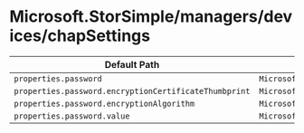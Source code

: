 # Microsoft.StorSimple/managers/devices/chapSettings

| Default Path | Alias |
|---|---|
| `properties.password` | `Microsoft.StorSimple/managers/devices/chapSettings/password` |
| `properties.password.encryptionCertificateThumbprint` | `Microsoft.StorSimple/managers/devices/chapSettings/password.encryptionCertificateThumbprint` |
| `properties.password.encryptionAlgorithm` | `Microsoft.StorSimple/managers/devices/chapSettings/password.encryptionAlgorithm` |
| `properties.password.value` | `Microsoft.StorSimple/managers/devices/chapSettings/password.value` |

